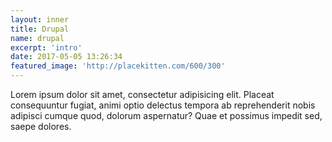 ```yaml
---
layout: inner
title: Drupal
name: drupal
excerpt: 'intro'
date: 2017-05-05 13:26:34
featured_image: 'http://placekitten.com/600/300'
---
```


Lorem ipsum dolor sit amet, consectetur adipisicing elit. Placeat consequuntur fugiat, animi optio delectus tempora ab reprehenderit nobis adipisci cumque quod, dolorum aspernatur? Quae et possimus impedit sed, saepe dolores.
